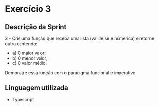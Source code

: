 # Exercício 3

## Descrição da Sprint

3 - Crie uma função que receba uma lista (valide se é númerica) e retorne outra contendo:
- a) O maior valor;
- b) O menor valor;
- c) O valor médio.

Demonstre essa função com o paradigma funcional e imperativo.

## Linguagem utilizada

- Typescript